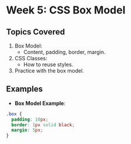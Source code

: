 # Week 5: CSS Box Model

## Topics Covered

1. Box Model:
   - Content, padding, border, margin.
2. CSS Classes:
   - How to reuse styles.
3. Practice with the box model.

## Examples

- **Box Model Example**:

```css
.box {
  padding: 10px;
  border: 1px solid black;
  margin: 5px;
}
```
